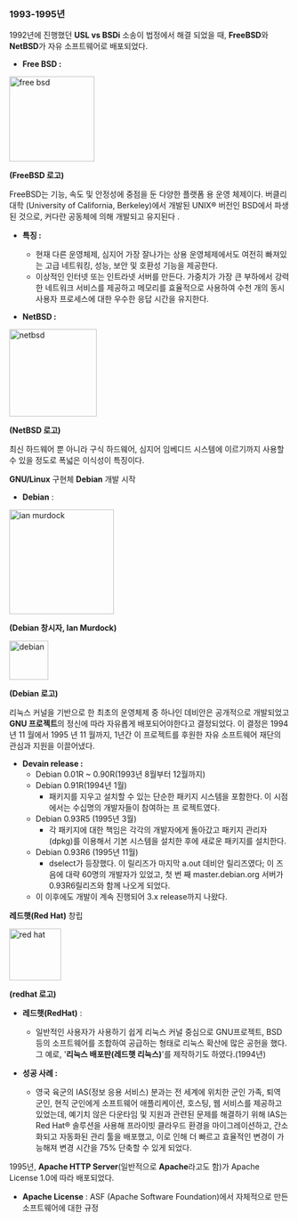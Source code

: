 ### **1993-1995년**

1992년에 진행했던 **USL vs BSDi** 소송이 법정에서 해결 되었을 때, **FreeBSD**와 **NetBSD**가 자유 소프트웨어로 배포되었다.

* **Free BSD :**

<img width="153" alt="free bsd" src="https://user-images.githubusercontent.com/43110647/47200898-d0788980-d3b2-11e8-9dca-4440d69f4455.PNG">

**\(FreeBSD 로고\)**

  FreeBSD는 기능, 속도 및 안정성에 중점을 둔 다양한 플랫폼 용 운영 체제이다. 버클리 대학 \(University of California, Berkeley\)에서 개발된 UNIX® 버전인 BSD에서 파생된 것으로, 커다란 공동체에 의해 개발되고 유지된다 .
  * **특징 :**

    * 현재 다른 운영체제, 심지어 가장 잘나가는 상용 운영체제에서도 여전히 빠져있는 고급 네트워킹, 성능, 보안 및 호환성 기능을 제공한다.
    * 이상적인 인터넷 또는 인트라넷 서버를 만든다. 가중치가 가장 큰 부하에서 강력한 네트워크 서비스를 제공하고 메모리를 효율적으로 사용하여 수천 개의 동시 사용자 프로세스에 대한 우수한 응답 시간을 유지한다.
* **NetBSD :**

<img width="157" alt="netbsd" src="https://user-images.githubusercontent.com/43110647/47200919-ec7c2b00-d3b2-11e8-8111-1220ae57e670.PNG">

**\(NetBSD 로고\)**

  최신 하드웨어 뿐 아니라 구식 하드웨어, 심지어 임베디드 시스템에 이르기까지 사용할 수 있을 정도로 폭넓은 이식성이 특징이다.

**GNU/Linux** 구현체 **Debian** 개발 시작

* **Debian** :

<img width="188" alt="ian murdock" src="https://user-images.githubusercontent.com/43110647/47200929-f6059300-d3b2-11e8-9d55-1a4688dafca0.PNG">

**\(Debian 창시자, Ian Murdock\)**

<img width="70" alt="debian" src="https://user-images.githubusercontent.com/43110647/47200942-01f15500-d3b3-11e8-9d76-b1bb86182aa6.PNG">

**\(Debian 로고\)**

리눅스 커널을 기반으로 한 최초의 운영체제 중 하나인 데비안은 공개적으로 개발되었고 **GNU 프로젝트**의 정신에 따라 자유롭게 배포되어야한다고 결정되었다. 이 결정은 1994년 11 월에서 1995 년 11 월까지, 1년간 이 프로젝트를 후원한 자유 소프트웨어 재단의 관심과 지원을 이끌어냈다.

* **Devain release :**
  * Debian 0.01R ~ 0.90R\(1993년 8월부터 12월까지\)
  * Debian 0.91R\(1994년 1월\)
    * 패키지를 지우고 설치할 수 있는 단순한 패키지 시스템을 포함한다. 이 시점에서는 수십명의 개발자들이 참여하는 프 로젝트였다.
  * Debian 0.93R5 \(1995년 3월\)
    * 각 패키지에 대한 책임은 각각의 개발자에게 돌아갔고 패키지 관리자\(dpkg\)를 이용해서 기본 시스템을 설치한 후에 새로운 패키지를 설치한다.
  * Debian 0.93R6 \(1995년 11월\)
    * dselect가 등장했다. 이 릴리즈가 마지막 a.out 데비안 릴리즈였다; 이 즈음에 대략 60명의 개발자가 있었고, 첫 번 째 master.debian.org 서버가 0.93R6릴리즈와 함께 나오게 되었다.
  * 이 이후에도 개발이 계속 진행되어 3.x release까지 나왔다.

**레드햇\(Red Hat\)** 창립

<img width="93" alt="red hat" src="https://user-images.githubusercontent.com/43110647/47200951-0cabea00-d3b3-11e8-8277-10e1d709d821.PNG">

**\(redhat 로고\)**

* **레드햇\(RedHat\)** :

  * 일반적인 사용자가 사용하기 쉽게 리눅스 커널 중심으로 GNU프로젝트, BSD 등의 소프트웨어를 조합하여 공급하는 형태로 리눅스 확산에 많은 공헌을 했다. 그 예로, '**리눅스 배포판\(레드햇 리눅스\)**'를 제작하기도 하였다.\(1994년\)

* **성공 사례 :**

  * 영국 육군의 IAS\(정보 응용 서비스\) 분과는 전 세계에 위치한 군인 가족, 퇴역 군인, 현직 군인에게 소프트웨어 애플리케이션, 호스팅, 웹 서비스를 제공하고 있었는데, 예기치 않은 다운타임 및 지원과 관련된 문제를 해결하기 위해 IAS는 Red Hat® 솔루션을 사용해 프라이빗 클라우드 환경을 마이그레이션하고, 간소화되고 자동화된 관리 툴을 배포했고, 이로 인해 더 빠르고 효율적인 변경이 가능해져 변경 시간을 75% 단축할 수 있게 되었다.

1995년, **Apache HTTP Server**\(일반적으로 **Apache**라고도 함\)가 Apache License 1.0에 따라 배포되었다.

* **Apache License** : ASF \(Apache Software Foundation\)에서 자체적으로 만든 소프트웨어에 대한 규정



